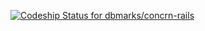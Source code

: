 [ ![Codeship Status for dbmarks/concrn-rails](https://codeship.io/projects/6769f830-e773-0131-9491-1a5aac3dee39/status?branch=master)](https://codeship.io/projects/25924)
